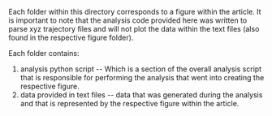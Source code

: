 Each folder within this directory corresponds to a figure within the article. It is important to note that the analysis code provided here was written to parse xyz trajectory files and will not plot the data within the text files (also found in the respective figure folder).

Each folder contains:
1) analysis python script -- Which is a section of the overall analysis script that is responsible for performing the analysis that went into creating the respective figure.
2) data provided in text files -- data that was generated during the analysis and that is represented by the respective figure within the article.
